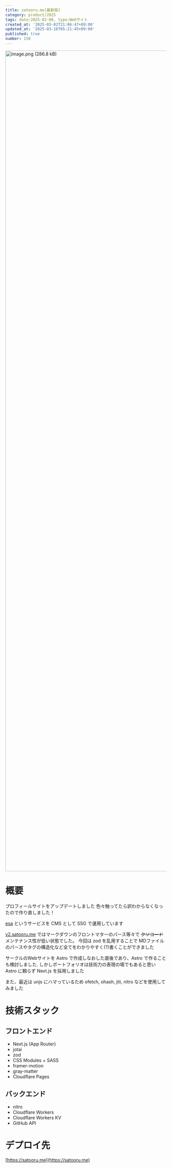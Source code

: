 ```yaml
---
title: satooru.me[最新版]
category: product/2025
tags: date:2025-02-08, type:Webサイト
created_at: '2025-03-02T21:06:47+09:00'
updated_at: '2025-03-16T05:21:45+09:00'
published: true
number: 150
---
```


<!-- icons: eract, nextjs, scss, cloudflare-pages, eslint, prettier -->

<img width="2560" alt="image.png (286.8 kB)" src="/img/150/7c4e4592-da16-4f3c-931f-a23cb4f259d6.webp">

# 概要
プロフィールサイトをアップデートしました
色々触ってたら訳わからなくなったので作り直しました！

[esa](https://esa.io/) というサービスを CMS として SSG で運用しています

[v2.satooru.me](https://v2.satooru.me) ではマークダウンのフロントマターのパース等々で ~~クソコード~~ メンテナンス性が低い状態でした。
今回は zod を乱用することで MDファイルのパースやタグの構造化など全てをわかりやすく(?)書くことができました

サークルのWebサイトを Astro で作成しなおした直後であり、Astro で作ることも検討しました.
しかしポートフォリオは技術力の表現の場でもあると思い Astro に頼らず Next.js を採用しました

また、最近は unjs にハマっているため ofetch, ohash, jiti, nitro などを使用してみました

# 技術スタック
## フロントエンド
- Next.js (App Router)
- jotai
- zod
- CSS Modules + SASS
- framer-motion
- gray-matter
- Cloudflare Pages

## バックエンド
- nitro
- Cloudflare Workers
- Cloudflare Workers KV
- GitHub API

# デプロイ先
[https://satooru.me](https://satooru.me)

